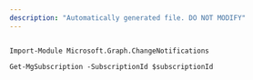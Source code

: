```yaml
---
description: "Automatically generated file. DO NOT MODIFY"
---
```


```powershellv2

Import-Module Microsoft.Graph.ChangeNotifications

Get-MgSubscription -SubscriptionId $subscriptionId

```